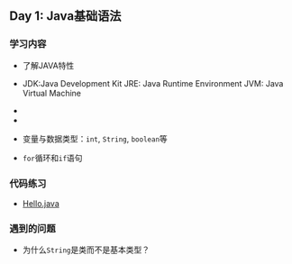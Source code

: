 ## Day 1: Java基础语法
### 学习内容
- 了解JAVA特性
- JDK:Java Development Kit JRE: Java Runtime Environment JVM: Java Virtual Machine
- 

- 
- 变量与数据类型：`int`, `String`, `boolean`等
- `for`循环和`if`语句
### 代码练习
- [Hello.java](./code/Day1/Hello.java)
  
### 遇到的问题
- 为什么`String`是类而不是基本类型？
